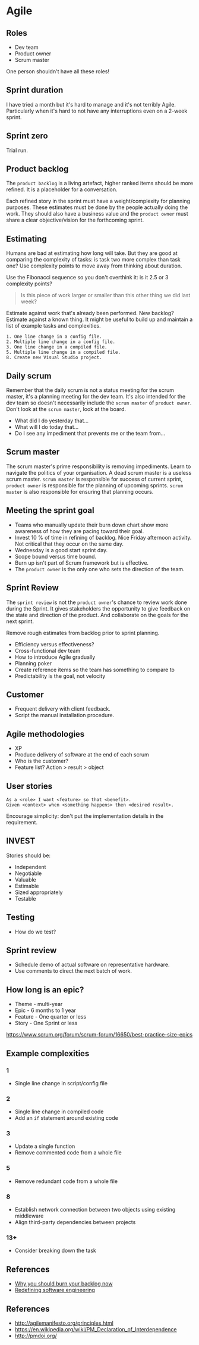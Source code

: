 # Agile

## Roles
- Dev team
- Product owner
- Scrum master

One person shouldn't have all these roles!

## Sprint duration
I have tried a month but it's hard to manage and it's not terribly Agile.
Particularly when it's hard to not have any interruptions even on a 2-week
sprint.

## Sprint zero
Trial run.

## Product backlog
The `product backlog` is a living artefact, higher ranked items should be more
refined. It is a placeholder for a conversation.

Each refined story in the sprint must have a weight/complexity for planning
purposes. These estimates must be done by the people actually doing the work.
They should also have a business value and the `product owner` must share a
clear objective/vision for the forthcoming sprint.

## Estimating
Humans are bad at estimating how long will take. But they are good at comparing
the complexity of tasks: is task two more complex than task one? Use complexity
points to move away from thinking about duration.

Use the Fibonacci sequence so you don't overthink it: is it 2.5 or 3 complexity
points?

> Is this piece of work larger or smaller than this other thing we did last
> week?

Estimate against work that's already been performed. New backlog? Estimate
against a known thing. It might be useful to build up and maintain a list of
example tasks and complexities.

```
1. One line change in a config file.
2. Multiple line change in a config file.
3. One line change in a compiled file.
5. Multiple line change in a compiled file.
8. Create new Visual Studio project.
```

## Daily scrum

Remember that the daily scrum is not a status meeting for the scrum master,
it's a planning meeting for the dev team. It's also intended for the dev team
so doesn't necessarily include the `scrum master` of `product owner`. Don't
look at the `scrum master`, look at the board.

- What did I do yesterday that…
- What will I do today that…
- Do I see any impediment that prevents me or the team from…

## Scrum master
The scrum master's prime responsibility is removing impediments. Learn to
navigate the politics of your organisation. A dead scrum master is a useless
scrum master. `scrum master` is responsible for success of current sprint,
`product owner` is responsible for the planning of upcoming sprints. `scrum
master` is also responsible for ensuring that planning occurs.

## Meeting the sprint goal
- Teams who manually update their burn down chart show more awareness of how
they are pacing toward their goal.
- Invest 10 % of time in refining of backlog. Nice Friday afternoon activity.
Not critical that they occur on the same day.
- Wednesday is a good start sprint day.
- Scope bound versus time bound.
- Burn up isn't part of Scrum framework but is effective.
- The `product owner` is the only one who sets the direction of the team.

## Sprint Review
The `sprint review` is not the `product owner`'s chance to review work done
during the Sprint. It gives stakeholders the opportunity to give feedback on the
state and direction of the product. And collaborate on the goals for the next
sprint.

Remove rough estimates from backlog prior to sprint planning.

- Efficiency versus effectiveness?
- Cross-functional dev team
- How to introduce Agile gradually
- Planning poker
- Create reference items so the team has something to compare to
- Predictability is the goal, not velocity

## Customer
- Frequent delivery with client feedback.
- Script the manual installation procedure.

## Agile methodologies
- XP
- Produce delivery of software at the end of each scrum
- Who is the customer?
- Feature list? Action > result > object

## User stories
```
As a <role> I want <feature> so that <benefit>.
Given <context> when <something happens> then <desired result>.
```

Encourage simplicity: don't put the implementation details in the requirement.

## INVEST
Stories should be:
- Independent
- Negotiable
- Valuable
- Estimable
- Sized appropriately
- Testable

## Testing
- How do we test?

## Sprint review
- Schedule demo of actual software on representative hardware.
- Use comments to direct the next batch of work.

## How long is an epic?
- Theme - multi-year
- Epic - 6 months to 1 year
- Feature - One quarter or less
- Story - One Sprint or less

https://www.scrum.org/forum/scrum-forum/16650/best-practice-size-epics

## Example complexities

### 1
- Single line change in script/config file

### 2
- Single line change in compiled code
- Add an `if` statement around existing code

### 3
- Update a single function
- Remove commented code from a whole file

### 5
- Remove redundant code from a whole file

### 8
- Establish network connection between two objects using existing middleware
- Align third-party dependencies between projects

### 13+
- Consider breaking down the task

## References
- [Why you should burn your backlog now](https://thenewstack.io/mary-poppendieck-on-why-you-should-just-burn-your-backlog/)
- [Redefining software engineering](https://www.infoq.com/presentations/redefining-software-engineering/)

## References
- http://agilemanifesto.org/principles.html
- https://en.wikipedia.org/wiki/PM_Declaration_of_Interdependence
- http://pmdoi.org/
